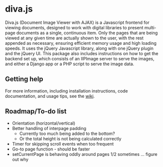 diva.js
=======

Diva.js (Document Image Viewer with AJAX) is a Javascript frontend for viewing documents, designed to work with digital libraries to present multi-page documents as a single, continuous item. Only the pages that are being viewed at any given time are actually shown to the user, with the rest appended as necessary, ensuring efficient memory usage and high loading speeds. It uses the jQuery Javascript library, along with one jQuery plugin and the jQuery UI. This package also includes instructions on how to get the backend set up, which consists of an IIPImage server to serve the images, and either a Django app or a PHP script to serve the image data.

Getting help
------------

For more information, including installation instructions, code documentation, and usage tips, see the [wiki](https://github.com/DDMAL/diva.js/wiki).

Roadmap/To-do list
------------------

*   Orientation (horizontal/vertical)
*   Better handling of interpage padding
    *   Currently too much being added to the bottom?
    *   Or the total height is not being calculated correctly
*   Timer for skipping scroll events when too frequent
*   Go-to page function - should be faster
*   setCurrentPage is behaving oddly around pages 1/2 sometimes ... figure out why
